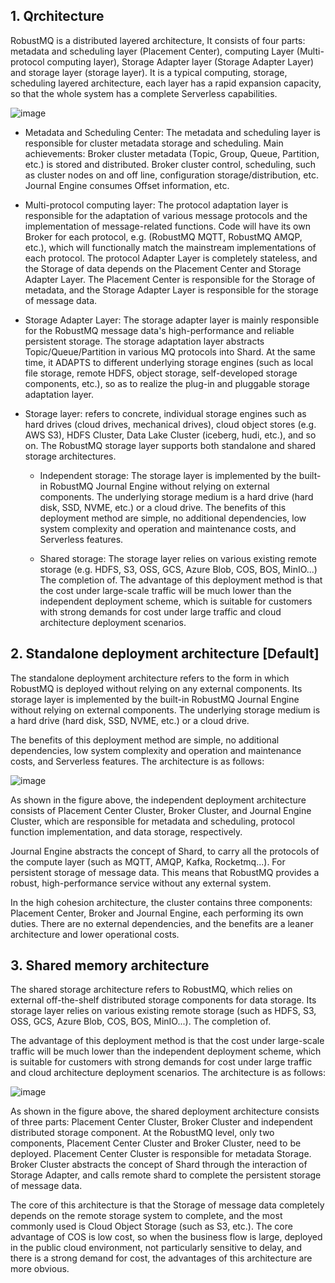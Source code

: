 ## 1. Qrchitecture
RobustMQ is a distributed layered architecture, It consists of four parts: metadata and scheduling layer (Placement Center), computing Layer (Multi-protocol computing layer), Storage Adapter layer (Storage Adapter Layer) and storage layer (storage layer). It is a typical computing, storage, scheduling layered architecture, each layer has a rapid expansion capacity, so that the whole system has a complete Serverless capabilities.

![image](https://uploader.shimo.im/f/EzvImtDnVLmiWMp1.png!thumbnail?accessToken=eyJhbGciOiJIUzI1NiIsImtpZCI6ImRlZmF1bHQiLCJ0eXAiOiJKV1QifQ.eyJleHAiOjE3NDIzNTc4NTEsImZpbGVHVUlEIjoiRWUzMm1FbGFlZWhaejlBMiIsImlhdCI6MTc0MjM1NzU1MSwiaXNzIjoidXBsb2FkZXJfYWNjZXNzX3Jlc291cmNlIiwicGFhIjoiYWxsOmFsbDoiLCJ1c2VySWQiOjQxNTIyNzgwfQ.6xsFSqx8WnH7_y1NhfiSDDIgc-ayAwqNm6DzeNyV5kk)

- Metadata and Scheduling Center: The metadata and scheduling layer is responsible for cluster metadata storage and scheduling. Main achievements:
Broker cluster metadata (Topic, Group, Queue, Partition, etc.) is stored and distributed.
Broker cluster control, scheduling, such as cluster nodes on and off line, configuration storage/distribution, etc.
Journal Engine consumes Offset information, etc.

- Multi-protocol computing layer: The protocol adaptation layer is responsible for the adaptation of various message protocols and the implementation of message-related functions. Code will have its own Broker for each protocol, e.g. (RobustMQ MQTT, RobustMQ AMQP, etc.), which will functionally match the mainstream implementations of each protocol. The protocol Adapter Layer is completely stateless, and the Storage of data depends on the Placement Center and Storage Adapter Layer. The Placement Center is responsible for the Storage of metadata, and the Storage Adapter Layer is responsible for the storage of message data.

- Storage Adapter Layer: The storage adapter layer is mainly responsible for the RobustMQ message data's high-performance and reliable persistent storage. The storage adaptation layer abstracts Topic/Queue/Partition in various MQ protocols into Shard. At the same time, it ADAPTS to different underlying storage engines (such as local file storage, remote HDFS, object storage, self-developed storage components, etc.), so as to realize the plug-in and pluggable storage adaptation layer.

- Storage layer: refers to concrete, individual storage engines such as hard drives (cloud drives, mechanical drives), cloud object stores (e.g. AWS S3), HDFS Cluster, Data Lake Cluster (iceberg, hudi, etc.), and so on. The RobustMQ storage layer supports both standalone and shared storage architectures.

  - Independent storage: The storage layer is implemented by the built-in RobustMQ Journal Engine without relying on external components. The underlying storage medium is a hard drive (hard disk, SSD, NVME, etc.) or a cloud drive. The benefits of this deployment method are simple, no additional dependencies, low system complexity and operation and maintenance costs, and Serverless features.

  - Shared storage: The storage layer relies on various existing remote storage (e.g. HDFS, S3, OSS, GCS, Azure Blob, COS, BOS, MinIO...) The completion of. The advantage of this deployment method is that the cost under large-scale traffic will be much lower than the independent deployment scheme, which is suitable for customers with strong demands for cost under large traffic and cloud architecture deployment scenarios.
  
## 2. Standalone deployment architecture [Default]

The standalone deployment architecture refers to the form in which RobustMQ is deployed without relying on any external components. Its storage layer is implemented by the built-in RobustMQ Journal Engine without relying on external components. The underlying storage medium is a hard drive (hard disk, SSD, NVME, etc.) or a cloud drive.

The benefits of this deployment method are simple, no additional dependencies, low system complexity and operation and maintenance costs, and Serverless features. The architecture is as follows:

![image](https://uploader.shimo.im/f/dgwor7moOrJevT6f.png!thumbnail?accessToken=eyJhbGciOiJIUzI1NiIsImtpZCI6ImRlZmF1bHQiLCJ0eXAiOiJKV1QifQ.eyJleHAiOjE3NDIzNTc4NTEsImZpbGVHVUlEIjoiRWUzMm1FbGFlZWhaejlBMiIsImlhdCI6MTc0MjM1NzU1MSwiaXNzIjoidXBsb2FkZXJfYWNjZXNzX3Jlc291cmNlIiwicGFhIjoiYWxsOmFsbDoiLCJ1c2VySWQiOjQxNTIyNzgwfQ.6xsFSqx8WnH7_y1NhfiSDDIgc-ayAwqNm6DzeNyV5kk)

As shown in the figure above, the independent deployment architecture consists of Placement Center Cluster, Broker Cluster, and Journal Engine Cluster, which are responsible for metadata and scheduling, protocol function implementation, and data storage, respectively.

Journal Engine abstracts the concept of Shard, to carry all the protocols of the compute layer (such as MQTT, AMQP, Kafka, Rocketmq...). For persistent storage of message data. This means that RobustMQ provides a robust, high-performance service without any external system.

In the high cohesion architecture, the cluster contains three components: Placement Center, Broker and Journal Engine, each performing its own duties. There are no external dependencies, and the benefits are a leaner architecture and lower operational costs.

## 3. Shared memory architecture
The shared storage architecture refers to RobustMQ, which relies on external off-the-shelf distributed storage components for data storage. Its storage layer relies on various existing remote storage (such as HDFS, S3, OSS, GCS, Azure Blob, COS, BOS, MinIO...). The completion of.

The advantage of this deployment method is that the cost under large-scale traffic will be much lower than the independent deployment scheme, which is suitable for customers with strong demands for cost under large traffic and cloud architecture deployment scenarios. The architecture is as follows:


![image](https://uploader.shimo.im/f/dgwor7moOrJevT6f.png!thumbnail?accessToken=eyJhbGciOiJIUzI1NiIsImtpZCI6ImRlZmF1bHQiLCJ0eXAiOiJKV1QifQ.eyJleHAiOjE3NDIzNTc4NTEsImZpbGVHVUlEIjoiRWUzMm1FbGFlZWhaejlBMiIsImlhdCI6MTc0MjM1NzU1MSwiaXNzIjoidXBsb2FkZXJfYWNjZXNzX3Jlc291cmNlIiwicGFhIjoiYWxsOmFsbDoiLCJ1c2VySWQiOjQxNTIyNzgwfQ.6xsFSqx8WnH7_y1NhfiSDDIgc-ayAwqNm6DzeNyV5kk)

As shown in the figure above, the shared deployment architecture consists of three parts: Placement Center Cluster, Broker Cluster and independent distributed storage component. At the RobustMQ level, only two components, Placement Center Cluster and Broker Cluster, need to be deployed. Placement Center Cluster is responsible for metadata Storage. Broker Cluster abstracts the concept of Shard through the interaction of Storage Adapter, and calls remote shard to complete the persistent storage of message data.

The core of this architecture is that the Storage of message data completely depends on the remote storage system to complete, and the most commonly used is Cloud Object Storage (such as S3, etc.). The core advantage of COS is low cost, so when the business flow is large, deployed in the public cloud environment, not particularly sensitive to delay, and there is a strong demand for cost, the advantages of this architecture are more obvious.
